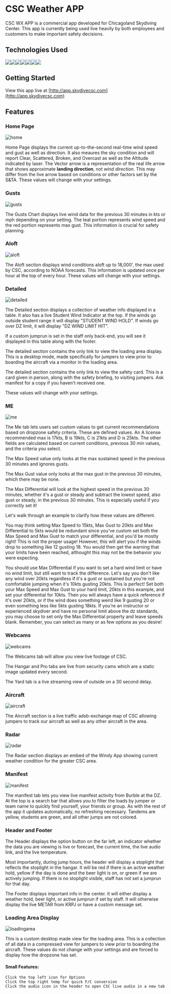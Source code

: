 # CSC Weather APP

CSC WX APP is a commercial app developed for Chicagoland Skydiving Center. This app is currently being used live heavily by both employees and customers to make important safety decisions.

## Technologies Used

![](https://img.shields.io/badge/JavaScript-323330?style=for-the-badge&logo=javascript&logoColor=F7DF1E)![](https://img.shields.io/badge/React-20232A?style=for-the-badge&logo=react&logoColor=61DAFB)![](https://img.shields.io/badge/Python-FFD43B?style=for-the-badge&logo=python&logoColor=blue)![](https://img.shields.io/badge/Flask-000000?style=for-the-badge&logo=flask&logoColor=white)![](https://img.shields.io/badge/PostgreSQL-316192?style=for-the-badge&logo=postgresql&logoColor=white)![](https://img.shields.io/badge/Socket.io-010101?&style=for-the-badge&logo=Socket.io&logoColor=white)![](https://img.shields.io/badge/GraphQl-E10098?style=for-the-badge&logo=graphql&logoColor=white)

## Getting Started

View this app live at [http://app.skydivecsc.com](http://app.skydivecsc.com)

## Features

### Home Page

![home](/src/images/readme/Home.png)

Home Page displays the current up-to-the-second real-time wind speed and gust as well as direction. It also meaures the sky condition and will report Clear, Scattered, Broken, and Overcast as well as the Altitude indicated by laser. The Vector arrow is a representation of the real life arrow that shows approximate **landing direction**, not *wind direction*. This may differ from the live arrow based on conditions or other factors set by the S&TA. These values will change with your settings.

### Gusts

![gusts](/src/images/readme/Gusts.png)

The Gusts Chart displays live wind data for the previous 30 minutes in kts or mph depending on your setting. The teal portion represents wind speed and the red portion represents max gust. This information is crucial for safety planning.

### Aloft

![aloft](/src/images/readme/Aloft.png)

The Aloft section displays wind conditions aloft up to 18,000', the max used by CSC, according to NOAA forecasts. This information is updated once per hour at the top of every hour. These values will change with your settings.

### Detailed

![detailed](/src/images/readme/Detailed.png)

The Detailed section displays a collection of weather info displayed in a table. It also has a live Student Wind Indicator at the top. If the winds go outside student range it will display "STUDENT WIND HOLD". If winds go over DZ limit, it will display "DZ WIND LIMIT HIT".

If a custom jumprun is set in the staff only back-end, you will see it displayed in this table along with the footer.

The detailed section contains the only link to view the loading area display. This is a desktop mode, made specifically for jumpers to view prior to boarding the aircraft via a monitor in the loading area.

The detailed section contains the only link to view the safety card. This is a card given in person, along with the safety briefing, to visiting jumpers. Ask manifest for a copy if you haven't received one.

These values will change with your settings.

### ME
![me](/src/images/readme/Me.png)

The Me tab lets users set custom values to get current recommendations based on dropzone safety criteria. These are defined values. An A license recommended max is 17kts, B is 19kts, C is 21kts and D is 25kts. The other fields are calculated based on current conditions, previous 30 min values, and the criteria you select.

The Max Speed value only looks at the max sustained speed in the previous 30 minutes and ignores gusts.

The Max Gust value only looks at the max gust in the previous 30 minutes, which there may be none.

The Max Differential will look at the highest speed in the previous 30 minutes, whether it's a gust or steady and subtract the lowest speed, also gust or steady, in the previous 30 minutes. This is especially useful if you correctly set it!

Let's walk through an example to clarify how these values are different.

You may think setting Max Speed to 15kts, Max Gust to 20kts and Max Differential to 5kts would be redundant since you've custom set both the Max Speed and Max Gust to match your differential, and you'd be mostly right! This is not the proper usage! However, this will alert you if the winds drop to something like 12 gusting 18. You would then get the warning that your limits have been reached, althought this may not be the behavior you were expecting.

You should use Max Differential if you want to set a hard wind limit or have no wind limit, but still want to track the difference. Let's say you don't like any wind over 20kts regardless if it's a gust or sustained but you're not comfortable jumping when it's 10kts gusting 20kts. This is perfect! Set both your Max Speed and Max Gust to your hard limit, 20kts in this example, and set your differential for 10kts. Then you will always have a quick reference if it's over 20kts, or if the wind does something weird like 9 gusting 20 or even something less like 5kts gusting 18kts. If you're an instructor or experienced skydiver and have no personal limit above the dz standards, you may choose to set only the Max Differential property and leave speeds blank. Remember, you can select as many or as few options as you desire!

### Webcams
![webcams](/src/images/readme/Webcams.png)

The Webcams tab will allow you view live footage of CSC.

The Hangar and Pro tabs are live from security cams which are a static image updated every second.

The Yard tab is a live streaming view of outside on a 30 second delay.

### Aircraft
![aircraft](/src/images/readme/Aircraft.png)

The Aircraft section is a live traffic adsb-exchange map of CSC allowing jumpers to track our aircraft as well as any other aircraft in the area.

### Radar
![radar](/src/images/readme/Radar.png)

The Radar section displays an embed of the Windy App showing current weather condition for the greater CSC area.

### Manifest
![manifest](/src/images/readme/Manifest.png)

The manifest tab lets you view live manifest activity from Burble at the DZ.
At the top is a search bar that allows you to filter the loads by jumper or team name to quickly find yourself, your friends or group.
As with the rest of the app it updates automatically, no refreshing necessary.
Tandems are yellow, students are green, and all other jumps are not colored.

### Header and Footer

The Header displays the option button on the far left, an indicator whether the data you are viewing is live or forecast, the current time, the live audio link, and the live temperature.

Most importantly, during jump hours, the header will display a stoplight that reflects the stoplight in the hangar. It will be red if there is an active weather hold, yellow if the day is done and the beer light is on, or green if we are actively jumping. If there is no stoplight visible, staff has not set a jumprun for that day.

The Footer displays important info in the center. It will either display a weather hold, beer light, or active jumprun if set by staff. It will otherwise display the live METAR from KRPJ or have a custom message set.

### Loading Area Display
![loadingarea](/src/images/readme/LoadingArea.png)

This is a custom desktop made view for the loading area. This is a collection of all data in a compressed view for jumpers to view prior to boarding the aircraft. These values do not change with your settings and are forced to display how the dropzone has set.

#### Small Features:

    Click the top left icon for Options
    Click the top right temp for quick F/C conversion
    Click the audio icon in the header to open CSC live audio in a new tab

